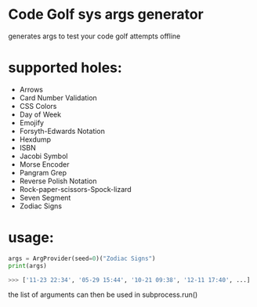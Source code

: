 # Code Golf sys args generator
 generates args to test your code golf attempts offline

# supported holes:
- Arrows
- Card Number Validation
- CSS Colors
- Day of Week
- Emojify
- Forsyth-Edwards Notation
- Hexdump
- ISBN
- Jacobi Symbol
- Morse Encoder
- Pangram Grep
- Reverse Polish Notation
- Rock-paper-scissors-Spock-lizard
- Seven Segment
- Zodiac Signs

# usage:
```py
args = ArgProvider(seed=0)("Zodiac Signs")
print(args)

>>> ['11-23 22:34', '05-29 15:44', '10-21 09:38', '12-11 17:40', ...]
```
the list of arguments can then be used in subprocess.run()